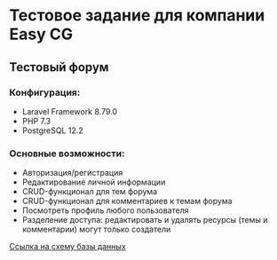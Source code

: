 # Тестовое задание для компании Easy CG
## Тестовый форум

### Конфигурация:

- Laravel Framework 8.79.0
- PHP 7.3
- PostgreSQL 12.2

### Основные возможности:

- Авторизация/регистрация
- Редактирование личной информации
- CRUD-функционал для тем форума
- CRUD-функционал для комментариев к темам форума
- Посмотреть профиль любого пользователя
- Разделение доступа: редактировать и удалять ресурсы (темы и комментарии) могут только создатели

[Ссылка на схему базы данных](https://drive.google.com/file/d/1tZiRMLbBlLrRlssEPiZXnKcElP2UR6dF/view?usp=sharing)
